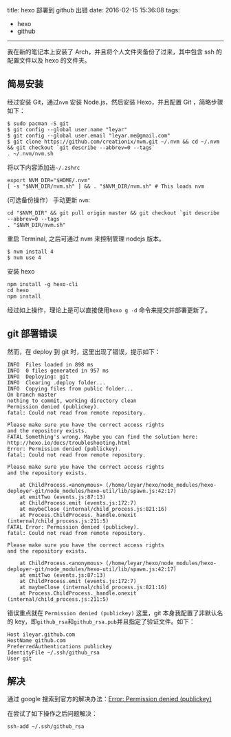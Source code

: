title: hexo 部署到 github 出错
date: 2016-02-15 15:36:08
tags:
- hexo
- github
---

我在新的笔记本上安装了 Arch，并且将个人文件夹备份了过来，其中包含 ssh 的配置文件以及 hexo 的文件夹。

简易安装
----

经过安装 Git，通过`nvm` 安装 Node.js，然后安装 Hexo，并且配置 Git ，简略步骤如下：

```
$ sudo pacman -S git
$ git config --global user.name "leyar"
$ git config --global user.email "leyar.me@gmail.com"
$ git clone https://github.com/creationix/nvm.git ~/.nvm && cd ~/.nvm && git checkout `git describe --abbrev=0 --tags`
. ~/.nvm/nvm.sh
```
将以下内容添加进`~/.zshrc`
```
export NVM_DIR="$HOME/.nvm"
[ -s "$NVM_DIR/nvm.sh" ] && . "$NVM_DIR/nvm.sh" # This loads nvm
```
<!--more-->

(可选备份操作）
手动更新 `nvm`:
```
cd "$NVM_DIR" && git pull origin master && git checkout `git describe --abbrev=0 --tags`
. "$NVM_DIR/nvm.sh"
```
重启 Terminal, 之后可通过 nvm 来控制管理 nodejs 版本。

```
$ nvm install 4
$ nvm use 4
```
安装 hexo
```
npm install -g hexo-cli
cd hexo
npm install
```
经过如上操作，理论上是可以直接使用`hexo g -d` 命令来提交并部署更新了。

git 部署错误
----

然而，在 deploy 到 git 时，这里出现了错误，提示如下：

```
INFO  Files loaded in 898 ms
INFO  0 files generated in 957 ms
INFO  Deploying: git
INFO  Clearing .deploy folder...
INFO  Copying files from public folder...
On branch master
nothing to commit, working directory clean
Permission denied (publickey).
fatal: Could not read from remote repository.

Please make sure you have the correct access rights
and the repository exists.
FATAL Something's wrong. Maybe you can find the solution here: http://hexo.io/docs/troubleshooting.html
Error: Permission denied (publickey).
fatal: Could not read from remote repository.

Please make sure you have the correct access rights
and the repository exists.

    at ChildProcess.<anonymous> (/home/leyar/hexo/node_modules/hexo-deployer-git/node_modules/hexo-util/lib/spawn.js:42:17)
    at emitTwo (events.js:87:13)
    at ChildProcess.emit (events.js:172:7)
    at maybeClose (internal/child_process.js:821:16)
    at Process.ChildProcess._handle.onexit (internal/child_process.js:211:5)
FATAL Error: Permission denied (publickey).
fatal: Could not read from remote repository.

Please make sure you have the correct access rights
and the repository exists.

    at ChildProcess.<anonymous> (/home/leyar/hexo/node_modules/hexo-deployer-git/node_modules/hexo-util/lib/spawn.js:42:17)
    at emitTwo (events.js:87:13)
    at ChildProcess.emit (events.js:172:7)
    at maybeClose (internal/child_process.js:821:16)
    at Process.ChildProcess._handle.onexit (internal/child_process.js:211:5)

```

错误重点就在 `Permission denied (publickey)` 这里，git 本身我配置了非默认名的 key，即`github_rsa`和`github_rsa.pub`并且指定了验证文件。如下：

```
Host ileyar.github.com
HostName github.com
PreferredAuthentications publickey
IdentityFile ~/.ssh/github_rsa
User git
```

解决
---

通过 google 搜索到官方的解决办法：[Error: Permission denied (publickey)](https://help.github.com/articles/error-permission-denied-publickey/)

在尝试了如下操作之后问题解决：
```
ssh-add ~/.ssh/github_rsa
```


